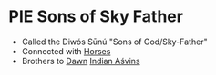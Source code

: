 # PIE Sons of Sky Father
- Called the Diwós Sūnú "Sons of God/Sky-Father"
- Connected with [Horses](horses.md)
- Brothers to [Dawn](dawn-sunrise)
[Indian Aśvins](sky-sons-indian)